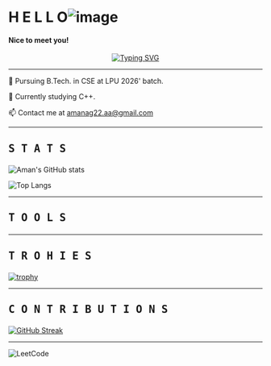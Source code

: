 ## <h1>H E L L O![image](https://github.com/Aman-Agrawal-22/Aman-Agrawal-22/assets/114796892/4bf1d5d1-8f8e-4cbc-9244-21d7d64427aa)</h1>

<h4>Nice to meet you!</h4>
<center><a href="https://git.io/typing-svg"><img src="https://readme-typing-svg.demolab.com?font=Caveat&weight=700&size=50&pause=1000&color=AA56F7&background=FFF7F100&center=true&vCenter=true&width=500&height=150&lines=Hi%2C!+I'm+Aman+;I'm+a+Software+Engineer" alt="Typing SVG" /></a></center>

<hr>
🔭 Pursuing B.Tech. in CSE at LPU 2026' batch.

🌱 Currently studying C++.

📫 Contact me at amanag22.aa@gmail.com
<hr>
<h2><pre>S T A T S</pre></h2>

![Aman's GitHub stats](https://github-readme-stats.vercel.app/api?username=Aman-Agrawal-22&show_icons=true&theme=radical)

![Top Langs](https://github-readme-stats.vercel.app/api/top-langs/?username=Aman-Agrawal-22&layout=compact&theme=radical)

<hr>
<h2><pre>T O O L S</pre></h2>


<hr>
<h2><pre>T R O H I E S</pre></h2>

[![trophy](https://github-profile-trophy.vercel.app/?username=ryo-ma&theme=onedark)](https://github.com/ryo-ma/github-profile-trophy)

<hr>
<h2><pre>C O N T R I B U T I O N S</pre></h2>

[![GitHub Streak](http://github-readme-streak-stats.herokuapp.com?user=Aman-Agrawal-22&theme=dark)](https://git.io/streak-stats)

<hr>

![LeetCode](https://img.shields.io/badge/LeetCode-000000?style=for-the-badge&logo=LeetCode&logoColor=#d16c06)
